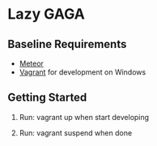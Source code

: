 Lazy GAGA
=========

Baseline Requirements
---------------------

+ [Meteor](http://www.meteor.com/)
+ [Vagrant](http://www.vagrantup.com/) for development on Windows


Getting Started
---------------
1. Run:
	vagrant up
when start developing

2. Run:
	vagrant suspend
when done
